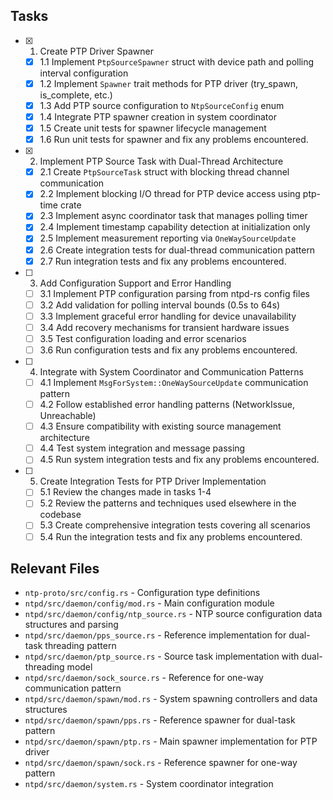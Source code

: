 ## Tasks

- [x] 1. Create PTP Driver Spawner
  - [x] 1.1 Implement `PtpSourceSpawner` struct with device path and polling interval configuration
  - [x] 1.2 Implement `Spawner` trait methods for PTP driver (try_spawn, is_complete, etc.)
  - [x] 1.3 Add PTP source configuration to `NtpSourceConfig` enum
  - [x] 1.4 Integrate PTP spawner creation in system coordinator
  - [x] 1.5 Create unit tests for spawner lifecycle management
  - [x] 1.6 Run unit tests for spawner and fix any problems encountered.
- [x] 2. Implement PTP Source Task with Dual-Thread Architecture
  - [x] 2.1 Create `PtpSourceTask` struct with blocking thread channel communication
  - [x] 2.2 Implement blocking I/O thread for PTP device access using ptp-time crate
  - [x] 2.3 Implement async coordinator task that manages polling timer
  - [x] 2.4 Implement timestamp capability detection at initialization only
  - [x] 2.5 Implement measurement reporting via `OneWaySourceUpdate`
  - [x] 2.6 Create integration tests for dual-thread communication pattern
  - [x] 2.7 Run integration tests and fix any problems encountered.
- [ ] 3. Add Configuration Support and Error Handling
  - [ ] 3.1 Implement PTP configuration parsing from ntpd-rs config files
  - [ ] 3.2 Add validation for polling interval bounds (0.5s to 64s)
  - [ ] 3.3 Implement graceful error handling for device unavailability
  - [ ] 3.4 Add recovery mechanisms for transient hardware issues
  - [ ] 3.5 Test configuration loading and error scenarios
  - [ ] 3.6 Run configuration tests and fix any problems encountered.
- [ ] 4. Integrate with System Coordinator and Communication Patterns
  - [ ] 4.1 Implement `MsgForSystem::OneWaySourceUpdate` communication pattern
  - [ ] 4.2 Follow established error handling patterns (NetworkIssue, Unreachable)
  - [ ] 4.3 Ensure compatibility with existing source management architecture
  - [ ] 4.4 Test system integration and message passing
  - [ ] 4.5 Run system integration tests and fix any problems encountered.
- [ ] 5. Create Integration Tests for PTP Driver Implementation
  - [ ] 5.1 Review the changes made in tasks 1-4
  - [ ] 5.2 Review the patterns and techniques used elsewhere in the codebase
  - [ ] 5.3 Create comprehensive integration tests covering all scenarios
  - [ ] 5.4 Run the integration tests and fix any problems encountered.

## Relevant Files

- `ntp-proto/src/config.rs` - Configuration type definitions
- `ntpd/src/daemon/config/mod.rs` - Main configuration module
- `ntpd/src/daemon/config/ntp_source.rs` - NTP source configuration data structures and parsing
- `ntpd/src/daemon/pps_source.rs` - Reference implementation for dual-task threading pattern
- `ntpd/src/daemon/ptp_source.rs` - Source task implementation with dual-threading model
- `ntpd/src/daemon/sock_source.rs` - Reference for one-way communication pattern
- `ntpd/src/daemon/spawn/mod.rs` - System spawning controllers and data structures
- `ntpd/src/daemon/spawn/pps.rs` - Reference spawner for dual-task pattern
- `ntpd/src/daemon/spawn/ptp.rs` - Main spawner implementation for PTP driver
- `ntpd/src/daemon/spawn/sock.rs` - Reference spawner for one-way pattern
- `ntpd/src/daemon/system.rs` - System coordinator integration
